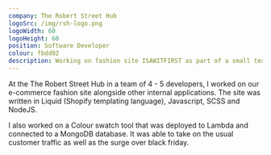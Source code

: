 ```yaml
---
company: The Robert Street Hub
logoSrc: /img/rsh-logo.png
logoWidth: 60
logoHeight: 60
position: Software Developer
colour: fbdd02
description: Working on fashion site ISAWITFIRST as part of a small team. Working in a high pressure environment getting features finished and tested. Using JS, Serverless and Shopify.
---
```


At the The Robert Street Hub in a team of 4 - 5 developers, I worked on our e-commerce fashion site alongside other internal applications. The site was written in Liquid (Shopify templating language), Javascript, SCSS and NodeJS.

I also worked on a Colour swatch tool that was deployed to Lambda and connected to a MongoDB database. It was able to take on the usual customer traffic as well as the surge over black friday.
